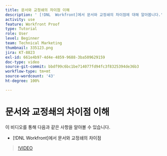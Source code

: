 ```yaml
---
title: 문서와 교정쇄의 차이점 이해
description: ' [!DNL  Workfront]에서 문서와 교정쇄의 차이점에 대해 알아봅니다.'
activity: use
feature: Workfront Proof
type: Tutorial
role: User
level: Beginner
team: Technical Marketing
thumbnail: 335123.png
jira: KT-8823
exl-id: 661e4b97-4d4e-4859-9688-3ba509629159
doc-type: video
source-git-commit: bbdf99c6bc1be714077fd94fc3f8325394de36b3
workflow-type: tm+mt
source-wordcount: '43'
ht-degree: 100%

---
```


# 문서와 교정쇄의 차이점 이해

이 비디오를 통해 다음과 같은 사항을 알아볼 수 있습니다.

* [!DNL Workfront]에서 문서와 교정쇄의 차이점

>[!VIDEO](https://video.tv.adobe.com/v/335123/?quality=12&learn=on&enablevpops=1)
